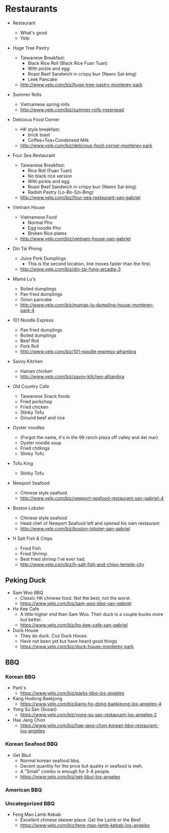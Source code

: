 # Restaurants
* Restaurant
  * What's good
  * Yelp
* Huge Tree Pastry
  * Taiwanese Breakfast:
    * Black Rice Roll (Black Rice Fuan Tuan)
    * With pickle and egg
    * Roast Beef Sandwich in crispy bun (Neero Sal-bing)
    * Leek Pancake
  * http://www.yelp.com/biz/huge-tree-pastry-monterey-park
* Summer Rolls
  * Vietnamese spring rolls
  * http://www.yelp.com/biz/summer-rolls-rosemead
* Delicious Food Corner
  * HK style breakfast:
    * brick toast
    * Coffee+Tea+Condensed Milk
  * http://www.yelp.com/biz/delicious-food-corner-monterey-park
* Four Sea Restaurant
  * Taiwanese Breakfast:
    * Rice Roll (Fuan Tuan)
    * No black rice version
    * With pickle and egg
    * Roast Beef Sandwich in crispy bun (Neero Sal-bing)
    * Radish Pastry (Lo-Bo-Szi-Bing)
  * http://www.yelp.com/biz/four-sea-restaurant-san-gabriel
* Vietnam House
  * Vietnamese Food
    * Normal Pho
    * Egg noodle Pho
    * Broken Rice plates
  * http://www.yelp.com/biz/vietnam-house-san-gabriel
* Din Tai Phong
  * Juice Pork Dumplings
    * This is the second location, line moves faster than the first.
  * http://www.yelp.com/biz/din-tai-fung-arcadia-3
* Mama Lu's
  * Boiled dumplings
  * Pan fried dumplings
  * Onion pancake
  * http://www.yelp.com/biz/mamas-lu-dumpling-house-monterey-park-4
* 101 Noodle Express
  * Pan fried dumplings
  * Boiled dumplings
  * Beef Roll
  * Pork Roll
  * http://www.yelp.com/biz/101-noodle-express-alhambra
* Savoy Kitchen
  * Hainan chicken
  * http://www.yelp.com/biz/savoy-kitchen-alhambra
* Old Country Cafe
  * Taiwanese Snack foods
  * Fried porkchop
  * Fried chicken
  * Stinky Tofu
  * Ground beef and rice

* Oyster noodles
  * (Forgot the name, it's in the 99 ranch plaza off valley and del mar)
  * Oyster noodle soup
  * Fried chitlings
  * Stinky Tofu

* Tofu King
  * Stinky Tofu
* Newport Seafood
  * Chinese style seafood
  * http://www.yelp.com/biz/newport-seafood-restaurant-san-gabriel-4
* Boston Lobster
  * Chinese style seafood
  * Head chef of Newport Seafood left and opened his own restaurant
  * http://www.yelp.com/biz/boston-lobster-san-gabriel
* H Salt Fish & Chips
  * Fried Fish
  * Fried Shrimp
  * Best fried shrimp I've ever had.
  * http://www.yelp.com/biz/h-salt-fish-and-chips-temple-city

## Peking Duck
* Sam Woo BBQ
  * Classic HK chinese food. Not the best, not the worst.
  * https://www.yelp.com/biz/sam-woo-bbq-san-gabriel
* Ho Kee Cafe
  * A little higher end than Sam Woo. Their duck is a couple bucks more but better.
  * https://www.yelp.com/biz/ho-kee-cafe-san-gabriel
* Duck House
  * They do duck. Cuz Duck House.
  * Have not been yet but have heard good things
  * https://www.yelp.com/biz/duck-house-monterey-park

## BBQ
### Korean BBQ
* Park's
  * https://www.yelp.com/biz/parks-bbq-los-angeles
* Kang Hodong Baekjong
  * https://www.yelp.com/biz/kang-ho-dong-baekjeong-los-angeles-4
* Yong Su San (Susan)
  * https://www.yelp.com/biz/yong-su-san-restaurant-los-angeles-2
* Hae Jang Chon
  * https://www.yelp.com/biz/hae-jang-chon-korean-bbq-restaurant-los-angeles
### Korean Seafood BBQ
* Get Bbul
   * Normal korean seafood bbq.
   * Decent quantity for the price but quality in seafood is meh.
   * A "Small" combo is enough for 3-4 people.
   * https://www.yelp.com/biz/get-bbul-los-angeles


### American BBQ

### Uncategorized BBQ
* Feng Mao Lamb Kebab
   * Excellent chinese skewer place. Get the Lamb or the Beef.
   * https://www.yelp.com/biz/feng-mao-lamb-kebab-los-angeles
